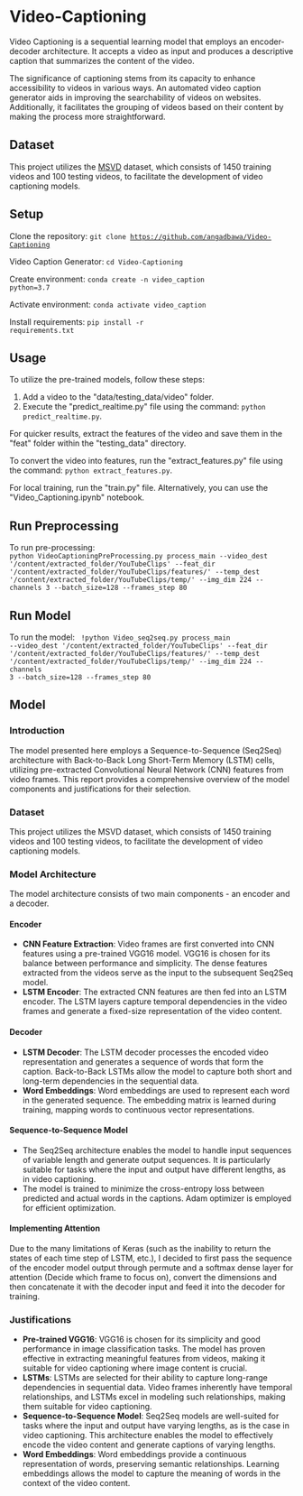 # Video-Captioning

Video Captioning is a sequential learning model that employs an encoder-decoder architecture. It accepts a video as input and produces a descriptive caption that summarizes the content of the video.

The significance of captioning stems from its capacity to enhance accessibility to videos in various ways. An automated video caption generator aids in improving the searchability of videos on websites. Additionally, it facilitates the grouping of videos based on their content by making the process more straightforward.

<h2 id="Dataset">Dataset</h2>

This project utilizes the <a href="https://opendatalab.com/MSVD">MSVD</a> dataset, which consists of 1450 training videos and 100 testing videos, to facilitate the development of video captioning models.

<h2 id="Setup">Setup</h2>

Clone the repository: <code>git clone https://github.com/angadbawa/Video-Captioning </code>

Video Caption Generator: <code>cd Video-Captioning</code>

Create environment: <code>conda create -n video_caption python=3.7</code>

Activate environment: <code>conda activate video_caption</code>

Install requirements: <code>pip install -r requirements.txt</code>

<h2 id="Usage">Usage</h2>

To utilize the pre-trained models, follow these steps:

1. Add a video to the "data/testing_data/video" folder.
2. Execute the "predict_realtime.py" file using the command: <code>python predict_realtime.py</code>.

For quicker results, extract the features of the video and save them in the "feat" folder within the "testing_data" directory.

To convert the video into features, run the "extract_features.py" file using the command: <code>python extract_features.py</code>.

For local training, run the "train.py" file. Alternatively, you can use the "Video_Captioning.ipynb" notebook.


<h2 id="RunPreprocessing">Run Preprocessing</h2>
To run pre-processing:
<code>
python VideoCaptioningPreProcessing.py process_main --video_dest '/content/extracted_folder/YouTubeClips' --feat_dir '/content/extracted_folder/YouTubeClips/features/' --temp_dest '/content/extracted_folder/YouTubeClips/temp/' --img_dim 224 --channels 3 --batch_size=128 --frames_step 80
</code>

<h2 id="RunModel">Run Model</h2>

To run the model:
<code>
!python Video_seq2seq.py process_main --video_dest '/content/extracted_folder/YouTubeClips' --feat_dir '/content/extracted_folder/YouTubeClips/features/' --temp_dest '/content/extracted_folder/YouTubeClips/temp/' --img_dim 224 --channels 3 --batch_size=128 --frames_step 80
</code>


<h2 id="Model">Model</h2>

<h3 id="Introduction">Introduction</h3>

The model presented here employs a Sequence-to-Sequence (Seq2Seq) architecture with Back-to-Back Long Short-Term Memory (LSTM) cells, utilizing pre-extracted Convolutional Neural Network (CNN) features from video frames. This report provides a comprehensive overview of the model components and justifications for their selection.

<h3 id="Dataset">Dataset</h3>

This project utilizes the MSVD dataset, which consists of 1450 training videos and 100 testing videos, to facilitate the development of video captioning models.

<h3 id="ModelArchitecture">Model Architecture</h3>

The model architecture consists of two main components - an encoder and a decoder.

<h4 id="Encoder">Encoder</h4>

- **CNN Feature Extraction**: Video frames are first converted into CNN features using a pre-trained VGG16 model. VGG16 is chosen for its balance between performance and simplicity. The dense features extracted from the videos serve as the input to the subsequent Seq2Seq model.
- **LSTM Encoder**: The extracted CNN features are then fed into an LSTM encoder. The LSTM layers capture temporal dependencies in the video frames and generate a fixed-size representation of the video content.

<h4 id="Decoder">Decoder</h4>

- **LSTM Decoder**: The LSTM decoder processes the encoded video representation and generates a sequence of words that form the caption. Back-to-Back LSTMs allow the model to capture both short and long-term dependencies in the sequential data.
- **Word Embeddings**: Word embeddings are used to represent each word in the generated sequence. The embedding matrix is learned during training, mapping words to continuous vector representations.

<h4 id="Seq2SeqModel">Sequence-to-Sequence Model</h4>

- The Seq2Seq architecture enables the model to handle input sequences of variable length and generate output sequences. It is particularly suitable for tasks where the input and output have different lengths, as in video captioning.
- The model is trained to minimize the cross-entropy loss between predicted and actual words in the captions. Adam optimizer is employed for efficient optimization.

<h4 id="ImplementingAttention">Implementing Attention</h4>

Due to the many limitations of Keras (such as the inability to return the states of each time step of LSTM, etc.), I decided to first pass the sequence of the encoder model output through permute and a softmax dense layer for attention (Decide which frame to focus on), convert the dimensions and then concatenate it with the decoder input and feed it into the decoder for training.

<h3 id="Justifications">Justifications</h3>

- **Pre-trained VGG16**: VGG16 is chosen for its simplicity and good performance in image classification tasks. The model has proven effective in extracting meaningful features from videos, making it suitable for video captioning where image content is crucial.
- **LSTMs**: LSTMs are selected for their ability to capture long-range dependencies in sequential data. Video frames inherently have temporal relationships, and LSTMs excel in modeling such relationships, making them suitable for video captioning.
- **Sequence-to-Sequence Model**: Seq2Seq models are well-suited for tasks where the input and output have varying lengths, as is the case in video captioning. This architecture enables the model to effectively encode the video content and generate captions of varying lengths.
- **Word Embeddings**: Word embeddings provide a continuous representation of words, preserving semantic relationships. Learning embeddings allows the model to capture the meaning of words in the context of the video content.

